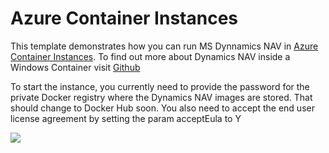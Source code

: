 # Azure Container Instances

This template demonstrates how you can run MS Dynnamics NAV in [Azure Container Instances](https://docs.microsoft.com/en-us/azure/container-instances/). To find out more about Dynamics NAV inside a Windows Container visit [Github](https://github.com/microsoft/nav-docker)

To start the instance, you currently need to provide the password for the private Docker registry where the Dynamics NAV images are stored. That should change to Docker Hub soon. You also need to accept the end user license agreement by setting the param acceptEula to Y

<a href="https://portal.azure.com/#create/Microsoft.Template/uri/https%3A%2F%2Fraw.githubusercontent.com%2Ftfenster%2Fazure-quickstart-templates%2FDynNAV%2F101-aci-dynamicsnav%2Fazuredeploy.json" target="_blank">
    <img src="http://azuredeploy.net/deploybutton.png"/>
</a>